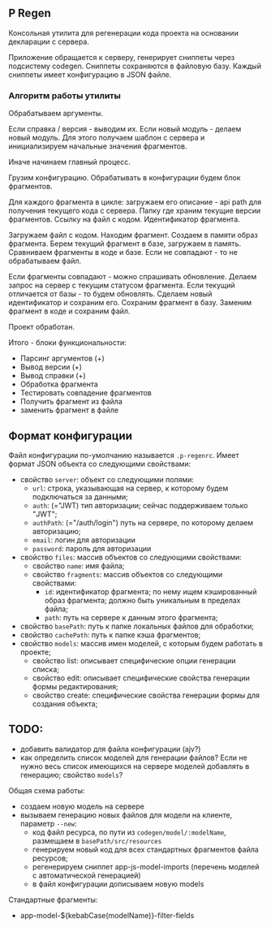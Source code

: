 ## P Regen

Консольная утилита для регенерации кода проекта на основании декларации с сервера. 

Приложение обращается к серверу, генерирует сниппеты через подсистему codegen. Сниппеты 
сохраняются в файловую базу. Каждый сниппеты имеет конфигурацию в JSON файле. 

### Алгоритм работы утилиты 

Обрабатываем аргументы. 

Если справка / версия - выводим их. 
Если новый модуль - делаем новый модуль. Для этого получаем шаблон с сервера и инициализируем начальные значения 
фрагментов.

Иначе начинаем главный процесс. 

Грузим конфигурацию. Обрабатывать в конфигурации будем блок фрагментов. 

Для каждого фрагмента в цикле: загружаем его описание - api path для получения текущего кода 
с сервера. Папку где храним текущие версии фрагментов. Ссылку на файл с кодом. Идентификатор 
фрагмента. 

Загружаем файл с кодом. Находим фрагмент. Создаем в памяти образ фрагмента. Берем текущий фрагмент в базе, загружаем в память. Сравниваем фрагменты в коде и базе. Если не совпадают - то не обрабатываем файл.

Если фрагменты совпадают - можно спрашивать обновление. Делаем запрос на сервер с текущим статусом фрагмента. Если текущий отличается от базы - то будем обновлять. Сделаем новый идентификатор и сохраним его. Сохраним фрагмент в базу. Заменим фрагмент в коде и сохраним файл. 

Проект обработан. 

Итого - блоки функциональности: 
* Парсинг аргументов (+)
* Вывод версии (+)
* Вывод справки (+)
* Обработка фрагмента 
* Тестировать совпадение фрагментов
* Получить фрагмент из файла
* заменить фрагмент в файле

## Формат конфигурации

Файл конфигурации по-умолчанию называется `.p-regenrc`. Имеет формат JSON объекта со следующими свойствами:

* свойство `server`: объект со следующими полями:
  * `url`: строка, указывающая на сервер, к которому будем подключаться за данными;
  * `auth`: (="JWT) тип авторизации; сейчас поддерживаем только "JWT";
  * `authPath`: (="/auth/login") путь на сервере, по которому делаем авторизацию;
  * `email`: логин для авторизации
  * `password`: пароль для авторизации
* свойство `files`: массив объектов со следующими свойствами:
  * свойство `name`: имя файла;
  * свойство `fragments`: массив объектов со следующими свойствами:
    * `id`: идентификатор фрагмента; по нему ищем кэшированный образ фрагмента; должно быть уникальным в
    пределах файла; 
    * `path`: путь на сервере к данным этого фрагмента;
* свойство `basePath`: путь к папке локальных файлов для обработки;
* свойство `cachePath`: путь к папке кэша фрагментов;
* свойство `models`: массив имен моделей, с которым будем работать в проекте;
  * свойство list: описывает специфические опции генерации списка;
  * свойство edit: описывает специфические свойства генерации формы редактирования;
  * свойство create: специфические свойства генерации формы для создания объекта; 

## TODO:

 * добавить валидатор для файла конфигурации (ajv?)
 * как определить список моделей для генерации файлов? Если не нужно весь список имеющихся на сервере моделей 
добавлять в генерацию; свойство `models`? 

Общая схема работы: 
* создаем новую модель на сервере
* вызываем генерацию новых файлов для модели на клиенте, параметр `--new`:
  * код файл ресурса, по пути из `codegen/model/:modelName`, размещаем в `basePath/src/resources`
  * генерируем новый код для всех стандартных фрагментов файла ресурсов;
  * регенерируем сниппет app-js-model-imports (перечень моделей с автоматической генерацией)
  * в файл конфигурации дописываем новую models

Стандартные фрагменты:
  * app-model-${kebabCase(modelName)}-filter-fields